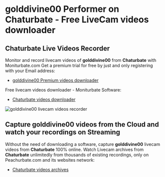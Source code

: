 # golddivine00 Performer on Chaturbate - Free LiveCam videos downloader

## Chaturbate Live Videos Recorder

Monitor and record livecam videos of **golddivine00** from **Chaturbate** with Moniturbate.com
Get a premium trial for free by just and only registering with your Email address:
* [golddivine00 Premium videos downloader](https://moniturbate.com/request-demo-licence-key.html)

Free livecam videos downloader - Moniturbate Software:
* [Chaturbate videos downloader](https://moniturbate.com/moniturbate-download-software.html)

![golddivine00 livecam videos recorder](https://peachurnet.com/templates/moniturbate-software.png)


## Capture golddivine00 videos from the Cloud and watch your recordings on Streaming

Without the need of downloading a software, capture **golddivine00** livecam videos from **Chaturbate** 100% online.
Watch Livecam archives from **Chaturbate** unlimitedly from thousands of existing recordings, only on Peachurbate.com and its websites network:
* [Chaturbate videos archives](https://peachurnet.com/)